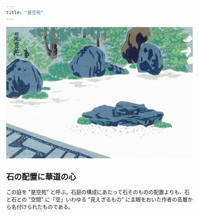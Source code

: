 ```yaml
---
title: "是空苑"
---
```

![是空苑の版画1](/images/zekuen_hanga02.jpg)

## 石の配置に華道の心

この庭を "是空苑" と呼ぶ。石庭の構成にあたって石そのものの配置よりも、石と石との "空間" に「空」いわゆる "見えざるもの" に主眼をおいた作者の高層から名付けられたものである。
